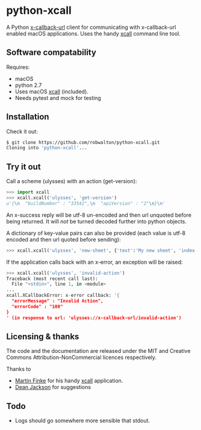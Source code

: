 # python-xcall

A Python [x-callback-url](http://x-callback-url.com) client for 
communicating with x-callback-url enabled macOS applications. Uses the handy
[xcall](https://github.com/martinfinke/xcall) command line tool. 


## Software compatability
Requires:
- macOS
- python 2.7
- Uses macOS [xcall](https://github.com/martinfinke/xcall) (included).
- Needs pytest and mock for testing

## Installation
Check it out:
```bash
$ git clone https://github.com/robwalton/python-xcall.git
Cloning into 'python-xcall'...
```

## Try it out
Call a scheme (ulysses) with an action (get-version):
```python
>>> import xcall
>>> xcall.xcall('ulysses', 'get-version')
u'{\n  "buildNumber" : "33542",\n  "apiVersion" : "2"\n}\n'
```
An x-success reply will be utf-8 un-encoded and then url unquoted before being returned.
It will _not_ be turned decoded further into python objects.

A dictionary of key-value pairs can also be provided (each value is utf-8
encoded and then url quoted before sending):
```python
>>> xcall.xcall('ulysses', 'new-sheet', {'text':'My new sheet', 'index':'2'})
```
If the application calls back with an x-error, an exception will be raised:
```python
>>> xcall.xcall('ulysses', 'invalid-action')
Traceback (most recent call last):
  File "<stdin>", line 1, in <module>
...
xcall.XCallbackError: x-error callback: '{
  "errorMessage" : "Invalid Action",
  "errorCode" : "100"
}
' (in response to url: 'ulysses://x-callback-url/invalid-action')
```

## Licensing & thanks

The code and the documentation are released under the MIT and Creative Commons
Attribution-NonCommercial licences respectively.

Thanks to
- [Martin Finke](https://github.com/martinfinke) for his handy [xcall](https://github.com/martinfinke/xcall) application.
- [Dean Jackson](https://github.com/deanishe) for suggestions

## Todo

- Logs should go somewhere more sensible that stdout.
